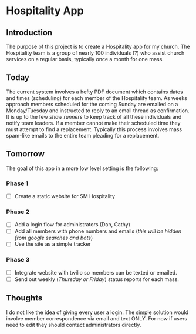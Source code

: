 # Hospitality App

## Introduction
The purpose of this project is to create a Hospitality app for my church. The Hospitality team is a group of nearly 100 individuals (?) who assist church services on a regular basis, typically once a month for one mass.

## Today
The current system involves a hefty PDF document which contains dates and times (scheduling) for each member of the Hospitality team. As weeks approach members scheduled for the coming Sunday are emailed on a Monday/Tuesday and instructed to reply to an email thread as confirmation. It is up to the few _show runners_ to keep track of all these individuals and notify team leaders. If a member cannot make their scheduled time they must attempt to find a replacement. Typically this process involves mass spam-like emails to the entire team pleading for a replacement.

## Tomorrow

The goal of this app in a more low level setting is the following:

### Phase 1
- [ ] Create a static website for SM Hospitality

### Phase 2
- [ ] Add a login flow for administrators (Dan, Cathy)
- [ ] Add all members with phone numbers and emails (_this will be hidden from google searches and bots_)
- [ ] Use the site as a simple tracker

### Phase 3
- [ ] Integrate website with twilio so members can be texted or emailed.
- [ ] Send out weekly (_Thursday or Friday_) status reports for each mass.

## Thoughts
I do not like the idea of giving every user a login. The simple solution would involve member correspondence via email and text ONLY. For now if users need to edit they should contact administrators directly.
